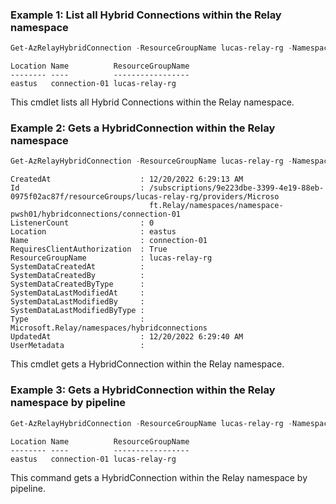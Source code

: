 ### Example 1: List all Hybrid Connections within the Relay namespace
```powershell
Get-AzRelayHybridConnection -ResourceGroupName lucas-relay-rg -Namespace namespace-pwsh01
```

```output
Location Name          ResourceGroupName
-------- ----          -----------------
eastus   connection-01 lucas-relay-rg
```

This cmdlet lists all Hybrid Connections within the Relay namespace.

### Example 2: Gets a HybridConnection within the Relay namespace
```powershell
Get-AzRelayHybridConnection -ResourceGroupName lucas-relay-rg -Namespace namespace-pwsh01 -Name connection-01 | fl
```

```output
CreatedAt                    : 12/20/2022 6:29:13 AM
Id                           : /subscriptions/9e223dbe-3399-4e19-88eb-0975f02ac87f/resourceGroups/lucas-relay-rg/providers/Microso
                               ft.Relay/namespaces/namespace-pwsh01/hybridconnections/connection-01
ListenerCount                : 0
Location                     : eastus
Name                         : connection-01
RequiresClientAuthorization  : True
ResourceGroupName            : lucas-relay-rg
SystemDataCreatedAt          : 
SystemDataCreatedBy          : 
SystemDataCreatedByType      : 
SystemDataLastModifiedAt     : 
SystemDataLastModifiedBy     : 
SystemDataLastModifiedByType : 
Type                         : Microsoft.Relay/namespaces/hybridconnections
UpdatedAt                    : 12/20/2022 6:29:40 AM
UserMetadata                 : 
```

This cmdlet gets a HybridConnection within the Relay namespace.

### Example 3: Gets a HybridConnection within the Relay namespace by pipeline
```powershell
Get-AzRelayHybridConnection -ResourceGroupName lucas-relay-rg -Namespace namespace-pwsh01 | Get-AzRelayHybridConnection
```

```output
Location Name          ResourceGroupName
-------- ----          -----------------
eastus   connection-01 lucas-relay-rg
```

This command gets a HybridConnection within the Relay namespace by pipeline.